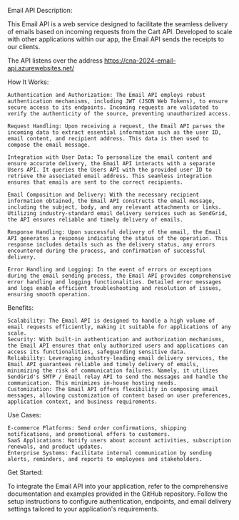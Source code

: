 Email API
Description:

This Email API is a web service designed to facilitate the seamless delivery of emails based on incoming requests from the Cart API. Developed to scale with other applications within our app, the Email API sends the receipts to our clients. 

The API listens over the address https://cna-2024-email-api.azurewebsites.net/

How It Works:

    Authentication and Authorization: The Email API employs robust authentication mechanisms, including JWT (JSON Web Tokens), to ensure secure access to its endpoints. Incoming requests are validated to verify the authenticity of the source, preventing unauthorized access.

    Request Handling: Upon receiving a request, the Email API parses the incoming data to extract essential information such as the user ID, email content, and recipient address. This data is then used to compose the email message.

    Integration with User Data: To personalize the email content and ensure accurate delivery, the Email API interacts with a separate Users API. It queries the Users API with the provided user ID to retrieve the associated email address. This seamless integration ensures that emails are sent to the correct recipients.

    Email Composition and Delivery: With the necessary recipient information obtained, the Email API constructs the email message, including the subject, body, and any relevant attachments or links. Utilizing industry-standard email delivery services such as SendGrid, the API ensures reliable and timely delivery of emails.

    Response Handling: Upon successful delivery of the email, the Email API generates a response indicating the status of the operation. This response includes details such as the delivery status, any errors encountered during the process, and confirmation of successful delivery.

    Error Handling and Logging: In the event of errors or exceptions during the email sending process, the Email API provides comprehensive error handling and logging functionalities. Detailed error messages and logs enable efficient troubleshooting and resolution of issues, ensuring smooth operation.

Benefits:

    Scalability: The Email API is designed to handle a high volume of email requests efficiently, making it suitable for applications of any scale.
    Security: With built-in authentication and authorization mechanisms, the Email API ensures that only authorized users and applications can access its functionalities, safeguarding sensitive data.
    Reliability: Leveraging industry-leading email delivery services, the Email API guarantees reliable and timely delivery of emails, minimizing the risk of communication failures. Namely, it utilizes SendGrid's SMTP / Email relay API to send the messages and handle the communication. This minimizes in-house hosting needs.
    Customization: The Email API offers flexibility in composing email messages, allowing customization of content based on user preferences, application context, and business requirements.

Use Cases:

    E-commerce Platforms: Send order confirmations, shipping notifications, and promotional offers to customers.
    SaaS Applications: Notify users about account activities, subscription renewals, and product updates.
    Enterprise Systems: Facilitate internal communication by sending alerts, reminders, and reports to employees and stakeholders.

Get Started:

To integrate the Email API into your application, refer to the comprehensive documentation and examples provided in the GitHub repository. Follow the setup instructions to configure authentication, endpoints, and email delivery settings tailored to your application's requirements.
